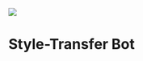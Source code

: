 [<img src="https://img.shields.io/badge/Telegram-%40StyleTransferPicBot-blue">](https://t.me/StyleTransferPicBot)
# Style-Transfer Bot
